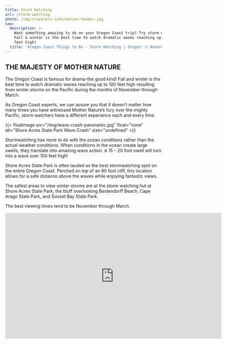```yaml
---
title: Storm Watching
url: /storm-watching
photo: /img/travelers-information-header.jpg
seo:
  description: >-
    Want something amazing to do on your Oregon Coast trip? Try storm watching!
    Fall & winter is the best time to watch dramatic waves reaching up to 120
    feet high!
  title: 'Oregon Coast Things to Do - Storm Watching | Oregon''s Adventure Coast '
---
```

## THE MAJESTY OF MOTHER NATURE

The Oregon Coast is famous for drama-the good kind!  Fall and winter is the best time to watch dramatic waves reaching up to 120 feet high resulting from winter storms on the Pacific during the months of November through March.

As Oregon Coast experts, we can assure you that it doesn’t matter how many times you have witnessed Mother Nature’s fury over the mighty Pacific, storm watchers have a different experience each and every time.

{{< floatimage src="/img/wave-crash-panoramic.jpg" float="none" alt="Shore Acres State Park Wave Crash" size="undefined" >}}

Stormwatching has more to do with the ocean conditions rather than the actual weather conditions.  When conditions in the ocean create large swells, they translate into amazing wave action. A 15 – 20 foot swell will turn into a wave over 100 feet high!

Shore Acres State Park is often lauded as the best stormwatching spot on the entire Oregon Coast. Perched on top of an 80 foot cliff, this location allows for a safe distance above the waves while enjoying fantastic views.

The safest areas to view winter storms are at the storm watching hut at Shore Acres State Park, the bluff overlooking Bastendorff Beach, Cape Arago State Park, and Sunset Bay State Park.

The best viewing times tend to be November through March.

<iframe width="695" height="403" src="https://www.youtube.com/embed/yTeho70rQFo?rel=0" frameborder="0" allow="autoplay; encrypted-media" allowfullscreen></iframe>
